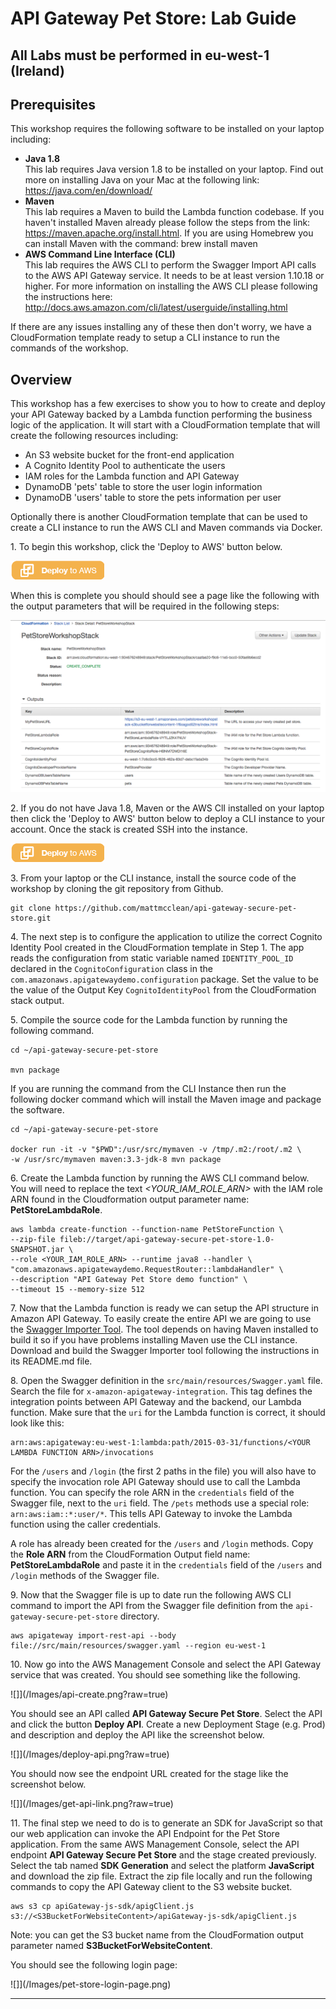 # API Gateway Pet Store: Lab Guide

## All Labs must be performed in eu-west-1 (Ireland)

## Prerequisites
This workshop requires the following software to be installed on your laptop including:
*   **Java 1.8**  
    This lab requires Java version 1.8 to be installed on your laptop. Find out more on installing Java on your Mac at the following link: https://java.com/en/download/
*   **Maven**  
    This lab requires a Maven to build the Lambda function codebase. If you haven't installed Maven already please follow the steps from the link: https://maven.apache.org/install.html. If you are using Homebrew you can install Maven with the command:
        brew install maven
*   **AWS Command Line Interface (CLI)**  
    This lab requires the AWS CLI to perform the Swagger Import API calls to the AWS API Gateway service. It needs to be at least version 1.10.18 or higher.
    For more information on installing the AWS CLI please following the instructions here: http://docs.aws.amazon.com/cli/latest/userguide/installing.html

If there are any issues installing any of these then don't worry, we have a CloudFormation template ready to setup a CLI instance to run the commands of the workshop.

## Overview
This workshop has a few exercises to show you to how to create and deploy your API Gateway backed by a Lambda function performing the business logic of the application. It will start with a CloudFormation template that will create the following resources including:
* An S3 website bucket for the front-end application
* A Cognito Identity Pool to authenticate the users
* IAM roles for the Lambda function and API Gateway
* DynamoDB 'pets' table to store the user login information
* DynamoDB 'users' table to store the pets information per user

Optionally there is another CloudFormation template that can be used to create a CLI instance to run the AWS CLI and Maven commands via Docker.

1\. To begin this workshop, click the 'Deploy to AWS' button below.

[![Launch Pet Store Workshop Stack into Ireland with CloudFormation](/Images/deploy-to-aws.png)](https://console.aws.amazon.com/cloudformation/home?region=eu-west-1#/stacks/new?stackName=PetStoreWorkshopStack&templateURL=https://s3-eu-west-1.amazonaws.com/apigw-pet-store-workshop/CreatePetStoreWorkshop.template)

When this is complete you should should see a page like the following with the output parameters that will be required in the following steps:

![](/Images/cfn-stack-output.png)

2\. If you do not have Java 1.8, Maven or the AWS ClI installed on your laptop then click the 'Deploy to AWS' button below to deploy a CLI instance to your account. Once the stack is created SSH into the instance.

[![Launch Pet Store Workshop CLI Instance into Ireland with CloudFormation](/Images/deploy-to-aws.png)](https://console.aws.amazon.com/cloudformation/home?region=eu-west-1#/stacks/new?stackName=PetStoreWorkshopCLIInstance&templateURL=https://s3-eu-west-1.amazonaws.com/apigw-pet-store-workshop/CreateCLIInstance.template)

3\. From your laptop or the CLI instance, install the source code of the workshop by cloning the git repository from Github.

    git clone https://github.com/mattmcclean/api-gateway-secure-pet-store.git

4\. The next step is to configure the application to utilize the correct Cognito Identity Pool created in the CloudFormation template in Step 1. The app reads the configuration from static variable named `IDENTITY_POOL_ID` declared in the `CognitoConfiguration` class in the `com.amazonaws.apigatewaydemo.configuration` package. Set the value to be the value of the Output Key `CognitoIdentityPool` from the CloudFormation stack output.

5\. Compile the source code for the Lambda function by running the following command.

    cd ~/api-gateway-secure-pet-store

    mvn package

If you are running the command from the CLI Instance then run the following docker command which will install the Maven image and package the software.

    cd ~/api-gateway-secure-pet-store

    docker run -it -v "$PWD":/usr/src/mymaven -v /tmp/.m2:/root/.m2 \
    -w /usr/src/mymaven maven:3.3-jdk-8 mvn package

6\. Create the Lambda function by running the AWS CLI command below. You will need to replace the text *<YOUR_IAM_ROLE_ARN>* with the IAM role ARN found in the Cloudformation output parameter name: **PetStoreLambdaRole**.

    aws lambda create-function --function-name PetStoreFunction \
    --zip-file fileb://target/api-gateway-secure-pet-store-1.0-SNAPSHOT.jar \
    --role <YOUR_IAM_ROLE_ARN> --runtime java8 --handler \
    "com.amazonaws.apigatewaydemo.RequestRouter::lambdaHandler" \
    --description "API Gateway Pet Store demo function" \
    --timeout 15 --memory-size 512

7\. Now that the Lambda function is ready we can setup the API structure in Amazon API Gateway. To easily create the entire API we are going to use the [Swagger Importer Tool](https://github.com/awslabs/aws-apigateway-swagger-importer). The tool depends on having Maven installed to build it so if you have problems installing Maven use the CLI instance. Download and build the Swagger Importer tool following the instructions in its README.md file.

8\. Open the Swagger definition in the `src/main/resources/Swagger.yaml` file. Search the file for `x-amazon-apigateway-integration`. This tag defines the integration points between API Gateway and the backend, our Lambda function. Make sure that the `uri` for the Lambda function is correct, it should look like this:

    arn:aws:apigateway:eu-west-1:lambda:path/2015-03-31/functions/<YOUR LAMBDA FUNCTION ARN>/invocations

For the `/users` and `/login` (the first 2 paths in the file) you will also have to specify the invocation role API Gateway should use to call the Lambda function. You can specify the role ARN in the `credentials` field of the Swagger file, next to the `uri` field. The `/pets` methods use a special role: `arn:aws:iam::*:user/*`. This tells API Gateway to invoke the Lambda function using the caller credentials.

A role has already been created for the `/users` and `/login` methods. Copy the **Role ARN** from the CloudFormation Output field name: **PetStoreLambdaRole** and paste it in the `credentials` field of the `/users` and `/login` methods of the Swagger file.

9\. Now that the Swagger file is up to date run the following AWS CLI command to import the API from the Swagger file definition from the `api-gateway-secure-pet-store` directory.

    aws apigateway import-rest-api --body file://src/main/resources/swagger.yaml --region eu-west-1

10\. Now go into the AWS Management Console and select the API Gateway service that was created. You should see something like the following.

![]](/Images/api-create.png?raw=true)

You should see an API called **API Gateway Secure Pet Store**. Select the API and click the button **Deploy API**. Create a new Deployment Stage (e.g. Prod) and description and deploy the API like the screenshot below.

![]](/Images/deploy-api.png?raw=true)

You should now see the endpoint URL created for the stage like the screenshot below.

![]](/Images/get-api-link.png?raw=true)

11\. The final step we need to do is to generate an SDK for JavaScript so that our web application can invoke the API Endpoint for the Pet Store application. From the same AWS Management Console, select the API endpoint **API Gateway Secure Pet Store** and the stage created previously. Select the tab named **SDK Generation** and select the platform **JavaScript** and download the zip file. Extract the zip file locally and run the following commands to copy the API Gateway client to the S3 website bucket.

    aws s3 cp apiGateway-js-sdk/apigClient.js s3://<S3BucketForWebsiteContent>/apiGateway-js-sdk/apigClient.js

Note: you can get the S3 bucket name from the CloudFormation output parameter named **S3BucketForWebsiteContent**.

You should see the following login page:

![]](/Images/pet-store-login-page.png)
* * *
